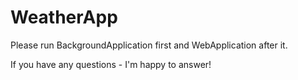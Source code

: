# WeatherApp
Please run BackgroundApplication first and WebApplication after it.

If you have any questions - I'm happy to answer!
